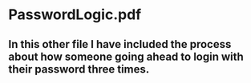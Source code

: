 # PasswordLogic.pdf
## In this other file I have included the process about how someone going ahead to login with their password three times.
